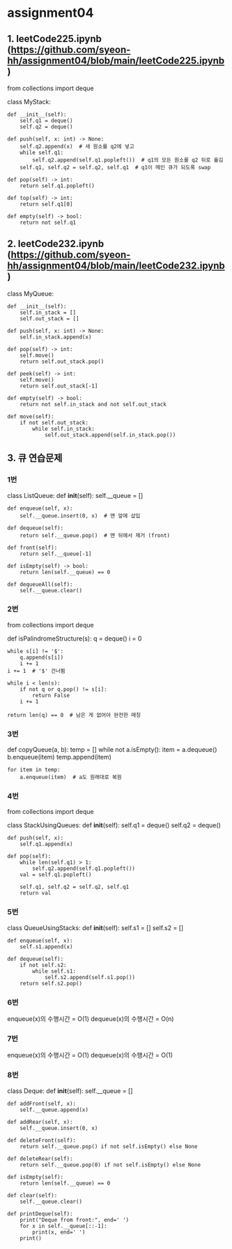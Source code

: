 # assignment04

## 1. leetCode225.ipynb (https://github.com/syeon-hh/assignment04/blob/main/leetCode225.ipynb)
from collections import deque

class MyStack:

    def __init__(self):
        self.q1 = deque()
        self.q2 = deque()

    def push(self, x: int) -> None:
        self.q2.append(x)  # 새 원소를 q2에 넣고
        while self.q1:
            self.q2.append(self.q1.popleft())  # q1의 모든 원소를 q2 뒤로 옮김
        self.q1, self.q2 = self.q2, self.q1  # q1이 메인 큐가 되도록 swap

    def pop(self) -> int:
        return self.q1.popleft()

    def top(self) -> int:
        return self.q1[0]

    def empty(self) -> bool:
        return not self.q1


## 2. leetCode232.ipynb (https://github.com/syeon-hh/assignment04/blob/main/leetCode232.ipynb)
class MyQueue:

    def __init__(self):
        self.in_stack = []
        self.out_stack = []

    def push(self, x: int) -> None:
        self.in_stack.append(x)

    def pop(self) -> int:
        self.move()
        return self.out_stack.pop()

    def peek(self) -> int:
        self.move()
        return self.out_stack[-1]

    def empty(self) -> bool:
        return not self.in_stack and not self.out_stack

    def move(self):
        if not self.out_stack:
            while self.in_stack:
                self.out_stack.append(self.in_stack.pop())
                
## 3. 큐 연습문제
### 1번
class ListQueue:
    def __init__(self):
        self.__queue = []

    def enqueue(self, x):
        self.__queue.insert(0, x)  # 맨 앞에 삽입

    def dequeue(self):
        return self.__queue.pop()  # 맨 뒤에서 제거 (front)

    def front(self):
        return self.__queue[-1]

    def isEmpty(self) -> bool:
        return len(self.__queue) == 0

    def dequeueAll(self):
        self.__queue.clear()

### 2번
from collections import deque

def isPalindromeStructure(s):
    q = deque()
    i = 0

    while s[i] != '$':
        q.append(s[i])
        i += 1
    i += 1  # '$' 건너뜀

    while i < len(s):
        if not q or q.pop() != s[i]:
            return False
        i += 1

    return len(q) == 0  # 남은 게 없어야 완전한 매칭

### 3번
def copyQueue(a, b):
    temp = []
    while not a.isEmpty():
        item = a.dequeue()
        b.enqueue(item)
        temp.append(item)

    for item in temp:
        a.enqueue(item)  # a도 원래대로 복원

### 4번
from collections import deque

class StackUsingQueues:
    def __init__(self):
        self.q1 = deque()
        self.q2 = deque()

    def push(self, x):
        self.q1.append(x)

    def pop(self):
        while len(self.q1) > 1:
            self.q2.append(self.q1.popleft())
        val = self.q1.popleft()

        self.q1, self.q2 = self.q2, self.q1
        return val

### 5번
class QueueUsingStacks:
    def __init__(self):
        self.s1 = []
        self.s2 = []

    def enqueue(self, x):
        self.s1.append(x)

    def dequeue(self):
        if not self.s2:
            while self.s1:
                self.s2.append(self.s1.pop())
        return self.s2.pop()

### 6번
enqueue(x)의 수행시간 = O(1) 
dequeue(x)의 수행시간 = O(n) 

### 7번
enqueue(x)의 수행시간 = O(1)
dequeue(x)의 수행시간 = O(1)


### 8번
class Deque:
    def __init__(self):
        self.__queue = []

    def addFront(self, x):
        self.__queue.append(x)

    def addRear(self, x):
        self.__queue.insert(0, x)

    def deleteFront(self):
        return self.__queue.pop() if not self.isEmpty() else None

    def deleteRear(self):
        return self.__queue.pop(0) if not self.isEmpty() else None

    def isEmpty(self):
        return len(self.__queue) == 0

    def clear(self):
        self.__queue.clear()

    def printDeque(self):
        print("Deque from front:", end=' ')
        for x in self.__queue[::-1]:
            print(x, end=' ')
        print()

